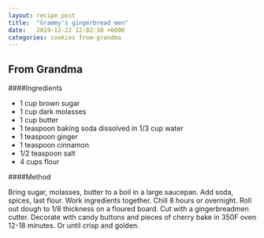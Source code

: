 ```yaml
---
layout: recipe_post
title:  "Grammy's gingerbread men"
date:   2019-12-22 12:02:38 +0000
categories: cookies from-grandma
---
```


## From Grandma
####Ingredients
* 1 cup brown sugar
* 1 cup dark molasses
* 1 cup butter
*  1 teaspoon baking soda dissolved in 1/3 cup water
* 1 teaspoon ginger
* 1 teaspoon cinnamon
* 1/2 teaspoon salt
* 4 cups flour

####Method

Bring sugar, molasses, butter to a boil in a large saucepan. Add soda, spices, last flour. Work ingredients together. Chill 8 hours or overnight. Roll out dough to 1/8 thickness on a floured board. Cut with a gingerbreadmen cutter. Decorate with candy buttons and pieces of cherry bake in 350F oven 12-18 minutes. Or until crisp and golden.
 